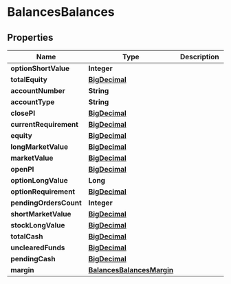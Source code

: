 # BalancesBalances

## Properties
Name | Type | Description | Notes
------------ | ------------- | ------------- | -------------
**optionShortValue** | **Integer** |  |  [optional]
**totalEquity** | [**BigDecimal**](BigDecimal.md) |  |  [optional]
**accountNumber** | **String** |  |  [optional]
**accountType** | **String** |  |  [optional]
**closePl** | [**BigDecimal**](BigDecimal.md) |  |  [optional]
**currentRequirement** | [**BigDecimal**](BigDecimal.md) |  |  [optional]
**equity** | [**BigDecimal**](BigDecimal.md) |  |  [optional]
**longMarketValue** | [**BigDecimal**](BigDecimal.md) |  |  [optional]
**marketValue** | [**BigDecimal**](BigDecimal.md) |  |  [optional]
**openPl** | [**BigDecimal**](BigDecimal.md) |  |  [optional]
**optionLongValue** | **Long** |  |  [optional]
**optionRequirement** | [**BigDecimal**](BigDecimal.md) |  |  [optional]
**pendingOrdersCount** | **Integer** |  |  [optional]
**shortMarketValue** | [**BigDecimal**](BigDecimal.md) |  |  [optional]
**stockLongValue** | [**BigDecimal**](BigDecimal.md) |  |  [optional]
**totalCash** | [**BigDecimal**](BigDecimal.md) |  |  [optional]
**unclearedFunds** | [**BigDecimal**](BigDecimal.md) |  |  [optional]
**pendingCash** | [**BigDecimal**](BigDecimal.md) |  |  [optional]
**margin** | [**BalancesBalancesMargin**](BalancesBalancesMargin.md) |  |  [optional]
